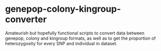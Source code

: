 # genepop-colony-kingroup-converter
Amateurish but hopefully functional scripts to convert data between genepop, colony and kingroup formats, as well as to get the proportion of heterozygosity for every SNP and individual in dataset.
